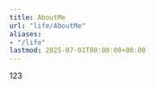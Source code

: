 ```yaml
---
title: AboutMe
url: "life/AboutMe"
aliases:
- "/life"
lastmod: 2025-07-01T00:00:00+00:00
---
```

123
